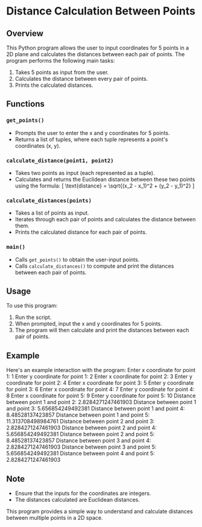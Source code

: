# Distance Calculation Between Points

## Overview
This Python program allows the user to input coordinates for 5 points in a 2D plane and calculates the distances between each pair of points. The program performs the following main tasks:
1. Takes 5 points as input from the user.
2. Calculates the distance between every pair of points.
3. Prints the calculated distances.

## Functions

### `get_points()`
- Prompts the user to enter the x and y coordinates for 5 points.
- Returns a list of tuples, where each tuple represents a point's coordinates (x, y).

### `calculate_distance(point1, point2)`
- Takes two points as input (each represented as a tuple).
- Calculates and returns the Euclidean distance between these two points using the formula:
  \[
  \text{distance} = \sqrt{(x_2 - x_1)^2 + (y_2 - y_1)^2}
  \]

### `calculate_distances(points)`
- Takes a list of points as input.
- Iterates through each pair of points and calculates the distance between them.
- Prints the calculated distance for each pair of points.

### `main()`
- Calls `get_points()` to obtain the user-input points.
- Calls `calculate_distances()` to compute and print the distances between each pair of points.

## Usage
To use this program:
1. Run the script.
2. When prompted, input the x and y coordinates for 5 points.
3. The program will then calculate and print the distances between each pair of points.

## Example

Here's an example interaction with the program:
Enter x coordinate for point 1: 1
Enter y coordinate for point 1: 2
Enter x coordinate for point 2: 3
Enter y coordinate for point 2: 4
Enter x coordinate for point 3: 5
Enter y coordinate for point 3: 6
Enter x coordinate for point 4: 7
Enter y coordinate for point 4: 8
Enter x coordinate for point 5: 9
Enter y coordinate for point 5: 10
Distance between point 1 and point 2: 2.8284271247461903
Distance between point 1 and point 3: 5.656854249492381
Distance between point 1 and point 4: 8.48528137423857
Distance between point 1 and point 5: 11.313708498984761
Distance between point 2 and point 3: 2.8284271247461903
Distance between point 2 and point 4: 5.656854249492381
Distance between point 2 and point 5: 8.48528137423857
Distance between point 3 and point 4: 2.8284271247461903
Distance between point 3 and point 5: 5.656854249492381
Distance between point 4 and point 5: 2.8284271247461903


## Note
- Ensure that the inputs for the coordinates are integers.
- The distances calculated are Euclidean distances.

This program provides a simple way to understand and calculate distances between multiple points in a 2D space.
